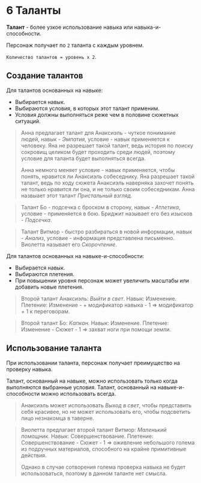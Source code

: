 # 6 Таланты

**Талант** - более узкое использование навыка или навыка-и-способности.

Персонаж получает по `2` таланта с каждым уровнем.

`Количество талантов = уровень x 2`.

## Создание талантов

Для талантов основанных на навыке:
- Выбирается навык.
- Выбираются условия, в которых этот талант применим.
- Условия должны выполняться реже чем в половине сюжетных ситуаций.

>Анна предлагает талант для Анаксиэль - чуткое понимание людей, навык - _Эмпатия_,
>условие - навык применяется к человеку. 
>Яна не разрешает такой талант, ведь история по поиску сокровищ целиком будет проходить среди людей,
>поэтому условие для таланта будет выполняться всегда.
>
>Анна немного меняет условие - навык применяется, чтобы понять, нравится ли Анаксиэль собеседнику.
>Яна разрешает такой талант, ведь по ходу сюжета Анаксиэль наверняка захочет понять не только нравится ли она,
>и не только своим собеседникам.
>Анна назвыает этот талант _Пристальный взгляд_.

>Талант Бо - подсечка с броском в сторону, навык - _Атлетика_, условие - применяется в бою.
>Бриджит называет его без изысков - _Подсечка_.

>Талант Витмор - быстро разбираться в новой информации, навык - _Анализ_, условие - информация представлена письменно.
>Виолетта называет его _Скорочтение_.

Для талантов основанных на навыке-и-способности:
- Выбирается навык.
- Выбираются плетения.
- При повышении уровня персонаж может увеличить масштабы или добавить новые плетения.

>Второй талант Анаксиэль: _Выйти в свет_.
>Навык: Изменение.
>Плетение: Изменение - + модификатор навыка - 1 => модификатор + 1 к переговорам.

>Второй талант Бо: _Капкан_.
>Навык: Изменение.
>Плетение: Изменение - Сюжет - 1 => захват ноги при помощи земли.

## Использование таланта

При использовании таланта, персонаж получает преимущество на проверку навыка.

Талант, основанный на навыке, можно использовать только когда выполняются выбранные условия.
Талант, основанный на навыке-и-способности можно использовать всегда.

>Анаксиэль может использовать _Выход в свет_, чтобы представить себя красивее,
>но не может использовать его, чтобы подсветить лицо незнакомца в таверне.

>Виолетта предлагает второй талант Витмор: _Маленький помощник_.
>Навык: Совершенствование.
>Плетение: Совершенствование - Сюжет - 1 => оживление небольшого голема из подручных материалов,
>способного на крайне примитивные действия.
>
>Однако в случае сотворения голема проверка навыка не будет использоваться, поэтому в данном таланте нет смысла.